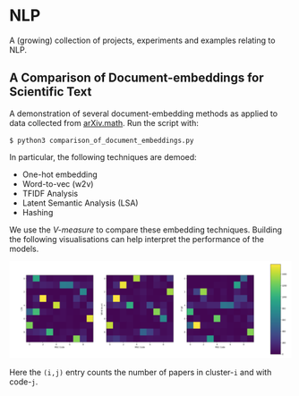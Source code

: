 # NLP
A (growing) collection of projects, experiments and examples relating to NLP.

## A Comparison of Document-embeddings for Scientific Text
A demonstration of several document-embedding methods as applied to data collected from [arXiv.math](https://arxiv.org/archive/math). Run the script with:

~~~~
$ python3 comparison_of_document_embeddings.py
~~~~

In particular, the following techniques are demoed:

- One-hot embedding
- Word-to-vec (w2v)
- TFIDF Analysis
- Latent Semantic Analysis (LSA)
- Hashing

We use the *V-measure* to compare these embedding techniques. Building the following visualisations can help interpret the performance of the models.

<img src="comparison_of_document_embeddings_for_scientific_text/images/lsa_w2v_tfidf_.png" alt="Drawing" style="width: 1000px;"/>

Here the `(i,j)` entry counts the number of papers in cluster-`i` and with code-`j`.

<!-- These methods are fairly mainstream, and can all be implemented with Scikit-learn, for example.  

The aim of this demonstration is to compare the efficacy of these embeddings with regard to a clustering problem; namely text classification of scientific texts.

Novel ideas:

- Automatically assign subjects as clusters in the embedded data
- Ensemble method: use two or more of the most effective embeddings to find *cluster pairs* -->
